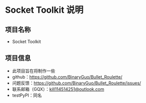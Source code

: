 # Socket Toolkit 说明

## 项目名称
- Socket Toolkit

## 项目信息
- 此项目旨在将制作一些
- github：https://github.com/BinaryGuo/Bullet_Roulette/
- 问题反馈：https://github.com/BinaryGuo/Bullet_Roulette/issues/
- 联系邮箱（GQX）：kill114514251@outlook.com
- testPyPI：同名